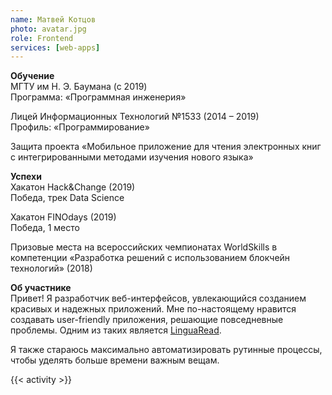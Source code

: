```yaml
---
name: Матвей Котцов
photo: avatar.jpg
role: Frontend
services: [web-apps]
---
```


<strong class="accent">Обучение</strong>  
МГТУ им Н. Э. Баумана (с 2019)  
Программа: «Программная инженерия»

Лицей Информационных Технологий №1533 (2014 – 2019)  
Профиль: «Программирование»

Защита проекта «Мобильное приложение для чтения электронных книг с интегрированными методами изучения нового языка»

<strong class="accent">Успехи</strong>  
Хакатон Hack&Change (2019)  
Победа, трек Data Science

Хакатон FINOdays (2019)  
Победа, 1 место

Призовые места на всероссийских чемпионатах WorldSkills в компетенции «Разработка решений с использованием блокчейн технологий» (2018)

<strong class="accent">Об участнике</strong>  
Привет! Я разработчик веб-интерфейсов, увлекающийся созданием красивых и надежных приложений. Мне по-настоящему нравится создавать user-friendly приложения, решающие повседневные проблемы. Одним из таких является [LinguaRead](//kottsov.com/projects/linguaread/overview/). 

Я также стараюсь максимально автоматизировать рутинные процессы, чтобы уделять больше времени важным вещам.

{{< activity >}}
